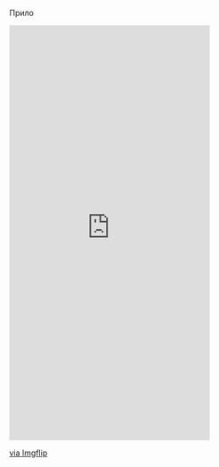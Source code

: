 Прило

<div style="width:360px;max-width:100%;"><div style="height:0;padding-bottom:206.94%;position:relative;"><iframe width="360" height="745" style="position:absolute;top:0;left:0;width:100%;height:100%;" frameBorder="0" src="https://imgflip.com/embed/7g9r5l"></iframe></div><p><a href="https://imgflip.com/gif/7g9r5l">via Imgflip</a></p></div>
